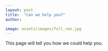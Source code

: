 ```yaml
---
layout: post
title:  "Can we help you?"
author: 

image: assets/images/full_van.jpg
---
```

This page will tell you how we could help you.
